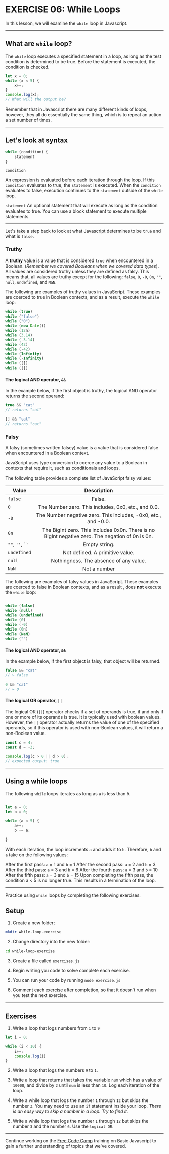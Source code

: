 # EXERCISE 06: While Loops

In this lesson, we will examine the `while` loop in Javascript.

---

## What are `while` loop?

The `while` loop executes a specified statement in a loop, as long as the test condition is determined to be true. Before the statement is executed, the condition is checked.

```javascript
let x = 0;
while (x < 5) {
    x++;
}
console.log(x);
// What will the output be?
```

Remember that in Javascript there are many different kinds of loops, however, they all do essentially the same thing, which is to repeat an action a set number of times.

---

## Let's look at syntax

```javascript
while (condition) {
    statement
}
```

`condition`

An expression is evaluated before each iteration through the loop. If this `condition` evaluates to true, the `statement` is executed. When the `condition` evaluates to false, execution continues to the `statement` outside of the `while` loop.


`statement`
An optional statement that will execute as long as the condition evaluates to true. You can use a block statement to execute multiple statements.


---

Let's take a step back to look at what Javascript determines to be `true` and what is `false`.

### Truthy

A **truthy** value is a value that is considered `true` when encountered in a Boolean. (*Remember we covered Booleans when we covered data types*). All values are considered truthy unless they are defined as falsy. This means that, all values are truthy except for the following: `false`, `0`, `-0`, `0n`, `""`, `null`, `undefined`, and `NaN`.

The following are examples of truthy values in JavaScript. These examples are coerced to true in Boolean contexts, and as a result, execute the `while` loop:

```javascript
while (true)
while ("false")
while ("0")
while (new Date())
while (12n)
while (3.14)
while (-3.14)
while (42)
while (-42)
while (Infinity)
while (-Infinity)
while ([])
while ({})

```

#### The logical AND operator, `&&`

In the example below, if the first object is truthy, the logical AND operator returns the second operand:

```js
true && "cat"
// returns "cat"

[] && "cat"
// returns "cat"
```


### Falsy

A falsy (sometimes written falsey) value is a value that is considered false when encountered in a Boolean context.

JavaScript uses type conversion to coerce any value to a Boolean in contexts that require it, such as conditionals and loops.

The following table provides a complete list of JavaScript falsy values:



|  Value             | Description                                                                                     |
|--------------------|:-----------------------------------------------------------------------------------------------:|
| `false`            | False.                                                                                          |
| `0`                | The Number zero. This includes, 0x0, etc., and 0.0.                                             |
| `-0`               | The Number negative zero. This includes, -0x0, etc., and -0.0.                                  | 
| `0n`               | The BigInt zero. This includes 0x0n. There is no BigInt negative zero. The negation of 0n is 0n.| 
| `""`, `''`, ` `` ` | Empty string.                                                                                   | 
| `undefined`        | Not defined. A primitive value.                                                                 | 
| `null`             | Nothingness. The absence of any value.                                                          | 
| `NaN`              | Not a number                                                                                    |


The following are examples of falsy values in JavaScript. These examples are coerced to false in Boolean contexts, and as a  result , does **not** execute the `while` loop:

```javascript

while (false)
while (null)
while (undefined)
while (0)
while (-0)
while (0n)
while (NaN)
while ("")

```

#### The logical AND operator, `&&`

In the example below, if the first object is falsy, that object will be returned.


```js
false && "cat"
// ↪ false

0 && "cat"
// ↪ 0
```


#### The logical OR operator, `||`

The logical OR (`||`) operator checks if a set of operands is true, if and only if one or more of its operands is true. It is typically used with boolean values. However, the `||` operator actually returns the value of one of the specified operands, so if this operator is used with non-Boolean values, it will return a non-Boolean value.

```js
const c = 4;
const d = -3;

console.log(c > 0 || d > 0);
// expected output: true
```

---

## Using a while loops

The following `while` loops iterates as long as `a` is less than 5.

```javascript

let a = 0;
let b = 0;

while (a < 5) {
    a++;
    b += a;

}
```

With each iteration, the loop increments `a` and adds it to `b`. Therefore, `b` and `a` take on the following values:

After the first pass: `a` = 1 and `b` = 1
After the second pass: `a` = 2 and `b` = 3
After the third pass: `a` = 3 and `b` = 6
After the fourth pass: `a` = 3 and `b` = 10
After the fifth pass: `a` = 3 and `b` = 15
Upon completing the fifth pass, the condition a < 5 is no longer true. This results in a termination of the loop.

---

Practice using `while` loops by completing the following exercises.

## Setup


1. Create a new folder;

```sh
mkdir while-loop-exercise
```

2. Change directory into the new folder:

```sh
cd while-loop-exercise
```

3. Create a file called `exercises.js`

4. Begin writing you code to solve complete each exercise.

5. You can run your code by running `node exercise.js` 

6. Comment each exercise after completion, so that it doesn't run when you test the next exercise.

---

## Exercises

1. Write a loop that logs numbers from `1` to `9`

```javascript
let i = 0;

while (i < 10) {
    i++;
    console.log(i)
}
```

2. Write a loop that logs the numbers `9` to `1`.

3. Write a loop that returns that takes the variable `num` which has a value of `10000`, and divide by `2` until `num` is less than `10`. Log each iteration of the loop.

4. Write a while loop that logs the number `1` through `12` but skips the number `3`. You may need to use an `if` statement inside your loop. *There is an easy way to skip a number in a loop. Try to find it.*

5. Write a while loop that logs the number `1` through `12` but skips the number `3` and the number `6`. Use the `logical OR`.

---


Continue working on the [Free Code Camp](https://www.freecodecamp.org/learn/javascript-algorithms-and-data-structures/) training on Basic Javascript to gain a further understanding of topics that we've covered.